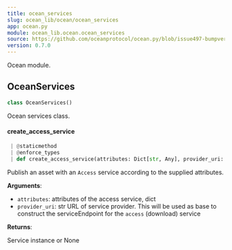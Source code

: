 ```yaml
---
title: ocean_services
slug: ocean_lib/ocean/ocean_services
app: ocean.py
module: ocean_lib.ocean.ocean_services
source: https://github.com/oceanprotocol/ocean.py/blob/issue497-bumpversion-to-v0.7.0/ocean_lib/ocean/ocean_services.py
version: 0.7.0
---
```

Ocean module.

## OceanServices

```python
class OceanServices()
```

Ocean services class.

#### create\_access\_service

```python
 | @staticmethod
 | @enforce_types
 | def create_access_service(attributes: Dict[str, Any], provider_uri: str) -> Tuple[str, Dict[str, Any]]
```

Publish an asset with an `Access` service according to the supplied attributes.

**Arguments**:

- `attributes`: attributes of the access service, dict
- `provider_uri`: str URL of service provider. This will be used as base to
construct the serviceEndpoint for the `access` (download) service

**Returns**:

Service instance or None

